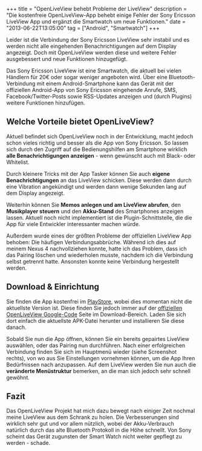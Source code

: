 +++
title       = "OpenLiveView behebt Probleme der LiveView"
description = "Die kostenfreie OpenLiveView-App behebt einige Fehler der Sony Ericsson LiveView App und ergänzt die Smartwatch um neue Funktionen."
date        = "2013-06-22T13:05:00"
tag         = ["Android", "Smartwatch"]
+++

Leider ist die Verbindung der Sony Ericsson LiveView sehr instabil und es werden nicht alle eingehenden Benachrichtigungen auf dem Display angezeigt. Doch mit OpenLiveView werden diese und weitere Fehler ausgebessert und neue Funktionen hinzugefügt.

<!--more-->

Das Sony Ericsson LiveView ist eine Smartwatch, die aktuell bei vielen Händlern für 20€ oder sogar weniger angeboten wird. Über eine Bluetooth-Verbindung mit einem Android-Smartphone kann das Gerät mit der offiziellen Android-App von Sony Ericsson eingehende Anrufe, SMS, Facebook/Twitter-Posts sowie RSS-Updates anzeigen und (durch Plugins) weitere Funktionen hinzufügen.

## Welche Vorteile bietet OpenLiveView?
Aktuell befindet sich OpenLiveView noch in der Entwicklung, macht jedoch schon vieles richtig und besser als die App von Sony Ericsson. So lassen sich durch den Zugriff auf die Bedienungshilfen am Smartphone wirklich **alle Benachrichtigungen anzeigen** - wenn gewünscht auch mit Black- oder Whitelist.

Durch kleinere Tricks mit der App Tasker können Sie auch **eigene Benachrichtigungen** an das LiveView schicken. Diese werden dann durch eine Vibration angekündigt und werden dann wenige Sekunden lang auf dem Display angezeigt.

Weiterhin können Sie **Memos anlegen und am LiveView abrufen**, den **Musikplayer steuern** und den **Akku-Stand** des Smartphones anzeigen lassen. Aktuell noch nicht implementiert ist die Plugin-Schnittstelle, die die App für viele Entwickler interessanter machen würde.

Außerdem wurde eines der größten Probleme der offiziellen LiveView App behoben: Die häufigen Verbindungsabbrüche. Während ich dies auf meinem Nexus 4 nachvollziehen konnte, hatte ich das Problem, dass ich das Pairing löschen und wiederholen musste, nachdem ich die Verbindung selbst getrennt hatte. Ansonsten konnte keine Verbindung hergestellt werden.

## Download & Einrichtung
Sie finden die App kostenfrei im [PlayStore](https://play.google.com/store/apps/details?id=nl.rnplus.olv), wobei dies momentan nicht die aktuellste Version ist. Diese finden Sie jedoch immer auf der [offiziellen OpenLiveView Google-Code](http://code.google.com/p/openliveview/downloads/list) Seite im Download-Bereich. Laden Sie sich dort einfach die aktuellste APK-Datei herunter und installieren Sie diese danach.

Sobald Sie nun die App öffnen, können Sie ein bereits gepairtes LiveView auswählen, oder das Pairing nun durchführen. Nach einer erfolgreichen Verbindung finden Sie sich im Hauptmenü wieder (siehe Screenshot rechts), von wo aus Sie Einstellungen vornehmen können, um die App Ihren Bedürfnissen nach anzupassen. Auf dem LiveView werden Sie nun auch die **veränderte Menüstruktur** bemerken, an die man sich jedoch sehr schnell gewöhnt.

## Fazit
Das OpenLiveView Projekt hat mich dazu bewegt nach einiger Zeit nochmal meine LiveView aus dem Schrank zu holen. Die Verbesserungen sind wirklich sehr gut und vor allem nützlich, wobei der Akku-Verbrauch natürlich durch das alte Bluetooth Protokoll in die Höhe schnellt. Von Sony scheint das Gerät zugunsten der Smart Watch nicht weiter gepflegt zu werden - schade.